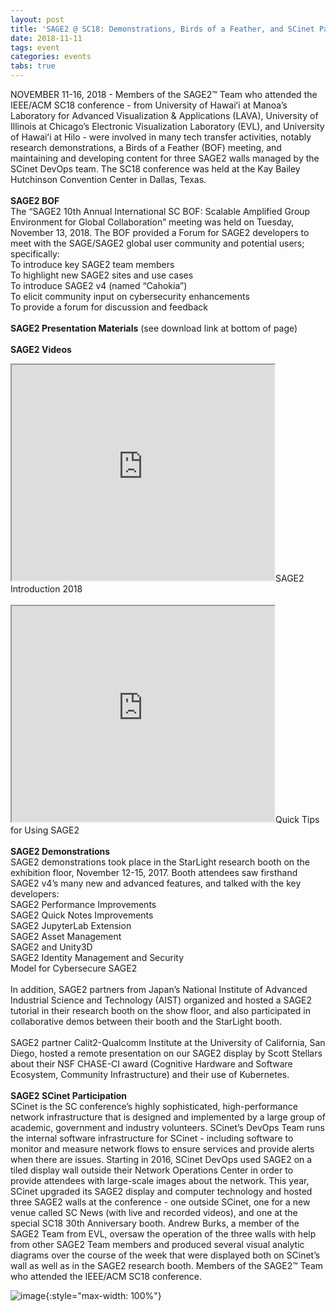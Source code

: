 ```yaml
---
layout: post
title: 'SAGE2 @ SC18: Demonstrations, Birds of a Feather, and SCinet Participation'
date: 2018-11-11
tags: event
categories: events
tabs: true
---
```


NOVEMBER 11-16, 2018 - Members of the SAGE2&trade; Team who attended the IEEE/ACM SC18 conference - from University of Hawaiʻi at Manoa’s Laboratory for Advanced Visualization & Applications (LAVA), University of Illinois at Chicago’s Electronic Visualization Laboratory (EVL), and University of Hawaiʻi at Hilo - were involved in many tech transfer activities, notably research demonstrations, a Birds of a Feather (BOF) meeting, and maintaining and developing content for three SAGE2 walls managed by the SCinet DevOps team. The SC18 conference was held at the Kay Bailey Hutchinson Convention Center in Dallas, Texas.<br><br>
<strong>SAGE2 BOF</strong><br>
The &ldquo;SAGE2 10th Annual International SC BOF: Scalable Amplified Group Environment for Global Collaboration&rdquo; meeting was held on Tuesday, November 13, 2018. The BOF provided a Forum for SAGE2 developers to meet with the SAGE/SAGE2 global user community and potential users; specifically:<br>
To introduce key SAGE2 team members<br>
To highlight new SAGE2 sites and use cases<br>
To introduce SAGE2 v4 (named &ldquo;Cahokia&rdquo;)<br>
To elicit community input on cybersecurity enhancements<br>
To provide a forum for discussion and feedback<br><br>
<strong>SAGE2 Presentation Materials</strong> (see download link at bottom of page)<br><br>
<strong>SAGE2 Videos</strong><br>
<iframe width="420" height="345" src="https://www.youtube.com/embed/Rmg9YnXLBsM">
</iframe>SAGE2 Introduction 2018<br><br>
<iframe width="420" height="345" src="https://www.youtube.com/embed/Dn-k7wAhY-I">
</iframe>Quick Tips for Using SAGE2<br><br>
<strong>SAGE2 Demonstrations</strong><br>
SAGE2 demonstrations took place in the StarLight research booth on the exhibition floor, November 12-15, 2017.  Booth attendees saw firsthand SAGE2 v4&rsquo;s many new and advanced features, and talked with the key developers:<br>
SAGE2 Performance Improvements<br>
SAGE2 Quick Notes Improvements<br>
SAGE2 JupyterLab Extension<br>
SAGE2 Asset Management<br>
SAGE2 and Unity3D<br>
SAGE2 Identity Management and Security<br>
Model for Cybersecure SAGE2<br><br>
In addition, SAGE2 partners from Japan&rsquo;s National Institute of Advanced Industrial Science and Technology (AIST) organized and hosted a SAGE2 tutorial in their research booth on the show floor, and also participated in collaborative demos between their booth and the StarLight booth.<br><br>
SAGE2 partner Calit2-Qualcomm Institute at the University of California, San Diego, hosted a remote presentation on our SAGE2 display by Scott Stellars about their NSF CHASE-CI award (Cognitive Hardware and Software Ecosystem, Community Infrastructure) and their use of Kubernetes.<br><br>
<strong>SAGE2 SCinet Participation</strong><br>
SCinet is the SC conference&rsquo;s highly sophisticated, high-performance network infrastructure that is designed and implemented by a large group of academic, government and industry volunteers. SCinet&rsquo;s DevOps Team runs the internal software infrastructure for SCinet - including software to monitor and measure network flows to ensure services and provide alerts when there are issues. Starting in 2016, SCinet DevOps used SAGE2 on a tiled display wall outside their Network Operations Center in order to provide attendees with large-scale images about the network. This year, SCinet upgraded its SAGE2 display and computer technology and hosted three SAGE2 walls at the conference - one outside SCinet, one for a new venue called SC News (with live and recorded videos), and one at the special SC18 30th Anniversary booth. Andrew Burks, a member of the SAGE2 Team from EVL, oversaw the operation of the three walls with help from other SAGE2 Team members and produced several visual analytic diagrams over the course of the week that were displayed both on SCinet’s wall as well as in the SAGE2 research booth.
Members of the SAGE2&trade; Team who attended the IEEE/ACM SC18 conference.

![image](https://www.evl.uic.edu/output/originals/sage2-sc18-group.jpg-srcw.jpg){:style="max-width: 100%"}

